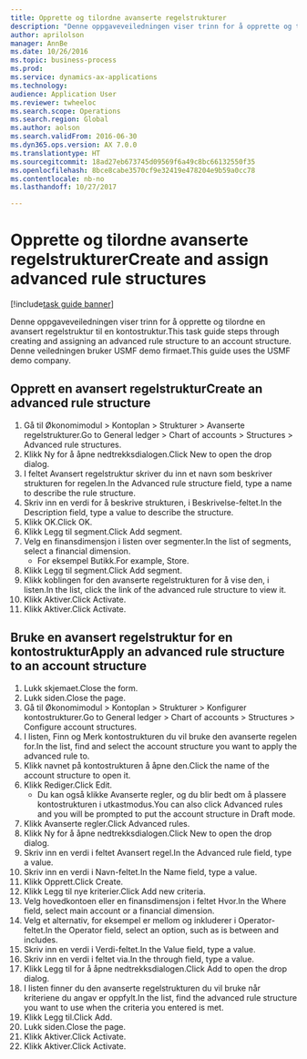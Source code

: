 ```yaml
--- 
title: Opprette og tilordne avanserte regelstrukturer
description: "Denne oppgaveveiledningen viser trinn for å opprette og tilordne en avansert regelstruktur til en kontostruktur."
author: aprilolson
manager: AnnBe
ms.date: 10/26/2016
ms.topic: business-process
ms.prod: 
ms.service: dynamics-ax-applications
ms.technology: 
audience: Application User
ms.reviewer: twheeloc
ms.search.scope: Operations
ms.search.region: Global
ms.author: aolson
ms.search.validFrom: 2016-06-30
ms.dyn365.ops.version: AX 7.0.0
ms.translationtype: HT
ms.sourcegitcommit: 18ad27eb673745d09569f6a49c8bc66132550f35
ms.openlocfilehash: 8bce8cabe3570cf9e32419e478204e9b59a0cc78
ms.contentlocale: nb-no
ms.lasthandoff: 10/27/2017

---
```

# <a name="create-and-assign-advanced-rule-structures"></a><span data-ttu-id="1be42-103">Opprette og tilordne avanserte regelstrukturer</span><span class="sxs-lookup"><span data-stu-id="1be42-103">Create and assign advanced rule structures</span></span>

[!include[task guide banner](../../includes/task-guide-banner.md)]

<span data-ttu-id="1be42-104">Denne oppgaveveiledningen viser trinn for å opprette og tilordne en avansert regelstruktur til en kontostruktur.</span><span class="sxs-lookup"><span data-stu-id="1be42-104">This task guide steps through creating and assigning an advanced rule structure to an account structure.</span></span> <span data-ttu-id="1be42-105">Denne veiledningen bruker USMF demo firmaet.</span><span class="sxs-lookup"><span data-stu-id="1be42-105">This guide uses the USMF demo company.</span></span>


## <a name="create-an-advanced-rule-structure"></a><span data-ttu-id="1be42-106">Opprett en avansert regelstruktur</span><span class="sxs-lookup"><span data-stu-id="1be42-106">Create an advanced rule structure</span></span>
1. <span data-ttu-id="1be42-107">Gå til Økonomimodul > Kontoplan > Strukturer > Avanserte regelstrukturer.</span><span class="sxs-lookup"><span data-stu-id="1be42-107">Go to General ledger > Chart of accounts > Structures > Advanced rule structures.</span></span>
2. <span data-ttu-id="1be42-108">Klikk Ny for å åpne nedtrekksdialogen.</span><span class="sxs-lookup"><span data-stu-id="1be42-108">Click New to open the drop dialog.</span></span>
3. <span data-ttu-id="1be42-109">I feltet Avansert regelstruktur skriver du inn et navn som beskriver strukturen for regelen.</span><span class="sxs-lookup"><span data-stu-id="1be42-109">In the Advanced rule structure field, type a name to describe the rule structure.</span></span>
4. <span data-ttu-id="1be42-110">Skriv inn en verdi for å beskrive strukturen, i Beskrivelse-feltet.</span><span class="sxs-lookup"><span data-stu-id="1be42-110">In the Description field, type a value to describe the structure.</span></span>
5. <span data-ttu-id="1be42-111">Klikk OK.</span><span class="sxs-lookup"><span data-stu-id="1be42-111">Click OK.</span></span>
6. <span data-ttu-id="1be42-112">Klikk Legg til segment.</span><span class="sxs-lookup"><span data-stu-id="1be42-112">Click Add segment.</span></span>
7. <span data-ttu-id="1be42-113">Velg en finansdimensjon i listen over segmenter.</span><span class="sxs-lookup"><span data-stu-id="1be42-113">In the list of segments, select a financial dimension.</span></span>
    * <span data-ttu-id="1be42-114">For eksempel Butikk.</span><span class="sxs-lookup"><span data-stu-id="1be42-114">For example, Store.</span></span>  
8. <span data-ttu-id="1be42-115">Klikk Legg til segment.</span><span class="sxs-lookup"><span data-stu-id="1be42-115">Click Add segment.</span></span>
9. <span data-ttu-id="1be42-116">Klikk koblingen for den avanserte regelstrukturen for å vise den, i listen.</span><span class="sxs-lookup"><span data-stu-id="1be42-116">In the list, click the link of the advanced rule structure to view it.</span></span>
10. <span data-ttu-id="1be42-117">Klikk Aktiver.</span><span class="sxs-lookup"><span data-stu-id="1be42-117">Click Activate.</span></span>
11. <span data-ttu-id="1be42-118">Klikk Aktiver.</span><span class="sxs-lookup"><span data-stu-id="1be42-118">Click Activate.</span></span>

## <a name="apply-an-advanced-rule-structure-to-an-account-structure"></a><span data-ttu-id="1be42-119">Bruke en avansert regelstruktur for en kontostruktur</span><span class="sxs-lookup"><span data-stu-id="1be42-119">Apply an advanced rule structure to an account structure</span></span>
1. <span data-ttu-id="1be42-120">Lukk skjemaet.</span><span class="sxs-lookup"><span data-stu-id="1be42-120">Close the form.</span></span>
2. <span data-ttu-id="1be42-121">Lukk siden.</span><span class="sxs-lookup"><span data-stu-id="1be42-121">Close the page.</span></span>
3. <span data-ttu-id="1be42-122">Gå til Økonomimodul > Kontoplan > Strukturer > Konfigurer kontostrukturer.</span><span class="sxs-lookup"><span data-stu-id="1be42-122">Go to General ledger > Chart of accounts > Structures > Configure account structures.</span></span>
4. <span data-ttu-id="1be42-123">I listen, Finn og Merk kontostrukturen du vil bruke den avanserte regelen for.</span><span class="sxs-lookup"><span data-stu-id="1be42-123">In the list, find and select the account structure you want to apply the advanced rule to.</span></span>
5. <span data-ttu-id="1be42-124">Klikk navnet på kontostrukturen å åpne den.</span><span class="sxs-lookup"><span data-stu-id="1be42-124">Click the name of the account structure to open it.</span></span>
6. <span data-ttu-id="1be42-125">Klikk Rediger.</span><span class="sxs-lookup"><span data-stu-id="1be42-125">Click Edit.</span></span>
    * <span data-ttu-id="1be42-126">Du kan også klikke Avanserte regler, og du blir bedt om å plassere kontostrukturen i utkastmodus.</span><span class="sxs-lookup"><span data-stu-id="1be42-126">You can also click Advanced rules and you will be prompted to put the account structure in Draft mode.</span></span>  
7. <span data-ttu-id="1be42-127">Klikk Avanserte regler.</span><span class="sxs-lookup"><span data-stu-id="1be42-127">Click Advanced rules.</span></span>
8. <span data-ttu-id="1be42-128">Klikk Ny for å åpne nedtrekksdialogen.</span><span class="sxs-lookup"><span data-stu-id="1be42-128">Click New to open the drop dialog.</span></span>
9. <span data-ttu-id="1be42-129">Skriv inn en verdi i feltet Avansert regel.</span><span class="sxs-lookup"><span data-stu-id="1be42-129">In the Advanced rule field, type a value.</span></span>
10. <span data-ttu-id="1be42-130">Skriv inn en verdi i Navn-feltet.</span><span class="sxs-lookup"><span data-stu-id="1be42-130">In the Name field, type a value.</span></span>
11. <span data-ttu-id="1be42-131">Klikk Opprett.</span><span class="sxs-lookup"><span data-stu-id="1be42-131">Click Create.</span></span>
12. <span data-ttu-id="1be42-132">Klikk Legg til nye kriterier.</span><span class="sxs-lookup"><span data-stu-id="1be42-132">Click Add new criteria.</span></span>
13. <span data-ttu-id="1be42-133">Velg hovedkontoen eller en finansdimensjon i feltet Hvor.</span><span class="sxs-lookup"><span data-stu-id="1be42-133">In the Where field, select main account or a financial dimension.</span></span>
14. <span data-ttu-id="1be42-134">Velg et alternativ, for eksempel er mellom og inkluderer i Operator-feltet.</span><span class="sxs-lookup"><span data-stu-id="1be42-134">In the Operator field, select an option, such as is between and includes.</span></span>
15. <span data-ttu-id="1be42-135">Skriv inn en verdi i Verdi-feltet.</span><span class="sxs-lookup"><span data-stu-id="1be42-135">In the Value field, type a value.</span></span>
16. <span data-ttu-id="1be42-136">Skriv inn en verdi i feltet via.</span><span class="sxs-lookup"><span data-stu-id="1be42-136">In the through field, type a value.</span></span>
17. <span data-ttu-id="1be42-137">Klikk Legg til for å åpne nedtrekksdialogen.</span><span class="sxs-lookup"><span data-stu-id="1be42-137">Click Add to open the drop dialog.</span></span>
18. <span data-ttu-id="1be42-138">I listen finner du den avanserte regelstrukturen du vil bruke når kriteriene du angav er oppfylt.</span><span class="sxs-lookup"><span data-stu-id="1be42-138">In the list, find the advanced rule structure you want to use when the criteria you entered is met.</span></span>
19. <span data-ttu-id="1be42-139">Klikk Legg til.</span><span class="sxs-lookup"><span data-stu-id="1be42-139">Click Add.</span></span>
20. <span data-ttu-id="1be42-140">Lukk siden.</span><span class="sxs-lookup"><span data-stu-id="1be42-140">Close the page.</span></span>
21. <span data-ttu-id="1be42-141">Klikk Aktiver.</span><span class="sxs-lookup"><span data-stu-id="1be42-141">Click Activate.</span></span>
22. <span data-ttu-id="1be42-142">Klikk Aktiver.</span><span class="sxs-lookup"><span data-stu-id="1be42-142">Click Activate.</span></span>


